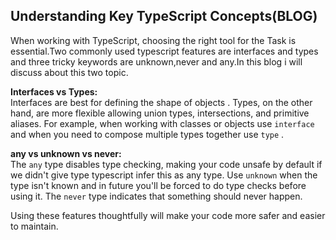 ## Understanding Key TypeScript Concepts(BLOG)

When working with TypeScript, choosing the right tool for the Task is essential.Two commonly used typescript features are interfaces and types and three tricky keywords are unknown,never and any.In this blog i will discuss about this two topic.

**Interfaces vs Types:**  
Interfaces are best for defining the shape of objects . Types, on the other hand, are more flexible allowing union types, intersections, and primitive aliases. For example, when working with classes or objects use `interface` and when you need to compose multiple types together use `type` .

**any vs unknown vs never:**  
The `any` type disables type checking, making your code unsafe by default if we didn't give type typescript infer this as any type. Use `unknown` when the type isn't known and in future you'll be forced to do type checks before using it. The `never` type indicates that something should never happen.

Using these features thoughtfully will make your code more safer and easier to maintain.
